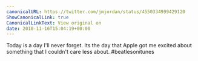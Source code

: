 ```yaml
---
canonicalURL: https://twitter.com/jmjordan/status/4550334999429120
ShowCanonicalLink: true
CanonicalLinkText: View original on
date: 2010-11-16T15:04:19+00:00
---
```

Today is a day I'll never forget. Its the day that Apple got me excited about something that I couldn't care less about. #beatlesonitunes